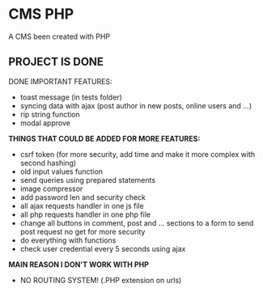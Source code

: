 # CMS PHP
 A CMS been created with PHP  
## PROJECT IS DONE  
DONE IMPORTANT FEATURES:  
- toast message (in tests folder)  
- syncing data with ajax (post author in new posts, online users and ...)  
- rip string function  
- modal approve  

**THINGS THAT COULD BE ADDED FOR MORE FEATURES:**  
- csrf token (for more security, add time and make it more complex with second hashing)  
- old input values function  
- send queries using prepared statements  
- image compressor  
- add password len and security check
- all ajax requests handler in one js file  
- all php requests handler in one php file  
- change all buttons in comment, post and ... sections to a form to send post request no get for more security 
- do everything with functions  
- check user credential every 5 seconds using ajax  


**MAIN REASON I DON'T WORK WITH PHP**  
- NO ROUTING SYSTEM! (.PHP extension on urls)  
